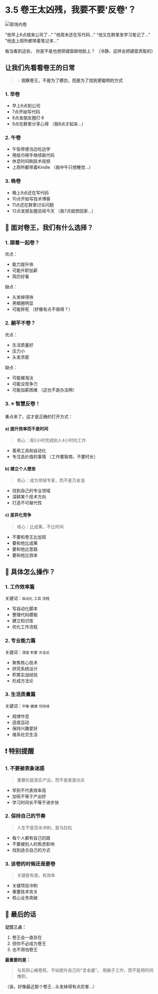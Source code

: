 # 3.5 卷王太凶残，我要不要'反卷'？

![职场内卷](../assets/images/chapter3/involution.jpg)

"他早上6点就来公司了..."
"他周末还在写代码..."
"他又在群里发学习笔记了..."
"他连上厕所都带着笔记本..."

每当看到这些，
你是不是也想把键盘砸他脸上？
（冷静，这样会把键盘弄脏的）

## 让我们先看看卷王的日常

> 💡 **观察卷王，不是为了模仿，而是为了找到更聪明的方式**

### 1. 早卷
- 早上6点到公司
- 7点开始写代码
- 8点发朋友圈打卡
- 9点在群里分享心得
（我8点才起床...）

### 2. 午卷
- 午饭带便当边吃边学
- 用纸巾擦手继续敲代码
- 休息时间刷技术视频
- 上厕所都带着Kindle
（我中午只想睡觉...）

### 3. 晚卷
- 晚上9点还在写代码
- 10点开始写技术博客
- 11点还在群里讨论问题
- 12点发朋友圈总结今天
（我7点就想回家...）

## 🤔 面对卷王，我们有什么选择？

### 1. 跟着一起卷？
优点：

- 能力提升快
- 可能升职加薪
- 简历好看

缺点：

- 头发掉得快
- 黑眼圈明显
- 可能猝死
（好像有点不值得？）

### 2. 躺平不卷？
优点：

- 生活质量好
- 压力小
- 头发浓密

缺点：

- 可能被淘汰
- 可能没竞争力
- 可能加薪困难
（这也不是办法啊）

### 3. ⭐️ 智慧反卷！
重点来了，这才是正确的打开方式：

#### a) **提升效率而不是时间**
> 核心：用2小时完成别人4小时的工作
- 善用工具和自动化
- 专注高价值的事情
（工作要智商，不要时长）

#### b) **建立个人壁垒**
> 核心：成为领域专家，而不是万金油
- 找到自己的专业领域
- 深耕某个技术方向
- 打造不可替代性

#### c) **差异化竞争**
> 核心：比成果，不比时间
- 不要和卷王比加班
- 要和他比成果
- 要和他比思路
- 要和他比效率

## 📝 具体怎么操作？

### 1. **工作效率篇**
关键词：`自动化` `工具` `流程`
- 写自动化脚本
- 整理代码模板
- 建立知识库
- 优化工作流程

### 2. **专业能力篇**
关键词：`深度` `积累` `方法论`
- 聚焦核心技术
- 研究系统设计
- 积累实战经验
- 形成方法论

### 3. **生活质量篇**
关键词：`平衡` `健康` `可持续`
- 规律作息
- 适度运动
- 保持兴趣爱好
- 维系社交生活

## ❗️ 特别提醒

### 1. **不要被表象迷惑**
> 重要的是真实产出，而不是表面功夫
- 早到不代表效率高
- 加班不等于产出好
- 学习时间长不等于进步快

### 2. **保持自己的节奏**
> 人生不是百米冲刺，是马拉松
- 每个人都有自己的路
- 不要被别人的焦虑影响
- 找到适合自己的方式

### 3. **该卷的时候还是要卷**
> 关键是有度，有效率
- 关键项目冲刺
- 重要技术攻关
- 核心业务突破

## 🎯 最后的话

**记住三点：**
1. 卷王会一直存在
2. 但你不必成为卷王
3. 也不用怕卷王

**最重要的是：**
> 与其担心被卷死，不如提升自己的"含金量"。
> 用脑子工作，而不是用时间堆积。

（诶，好像最近那个卷王...头发掉得有点厉害...）